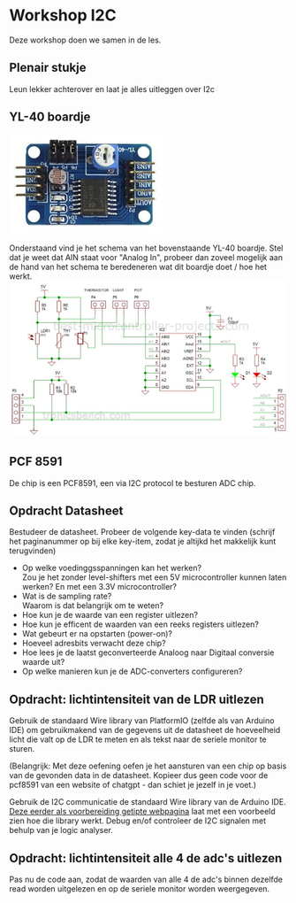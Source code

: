 # Workshop I2C

Deze workshop doen we samen in de les.

## Plenair stukje

Leun lekker achterover en laat je alles uitleggen over I2c

## YL-40 boardje

<img src="./img/yl-40.jpg" alt="" />  

Onderstaand vind je het schema van het bovenstaande YL-40 boardje. Stel dat je weet dat AIN staat voor "Analog In", probeer dan zoveel mogelijk aan de hand van het schema te beredeneren wat dit boardje doet / hoe het werkt.
<img src="./img/yl-40-with-pcf8591.jpg" alt="" />  

## PCF 8591

De chip is een PCF8591, een via I2C protocol te besturen ADC chip.

## Opdracht Datasheet

Bestudeer de datasheet. Probeer de volgende key-data te vinden (schrijf het paginanummer op bij elke key-item, zodat je altijkd het makkelijk kunt terugvinden)

- Op welke voedinggsspanningen kan het werken?   
  Zou je het zonder level-shifters met een 5V microcontroller kunnen laten werken? En met een 3.3V microcontroller?
- Wat is de sampling rate?   
  Waarom is dat belangrijk om te weten?
- Hoe kun je de waarde van een register uitlezen?
- Hoe kun je efficent de waarden van een reeks registers uitlezen?
- Wat gebeurt er na opstarten (power-on)?
- Hoeveel adresbits verwacht deze chip?
- Hoe lees je de laatst geconverteerde Analoog naar Digitaal conversie waarde uit?
- Op welke manieren kun je de ADC-converters configureren?

## Opdracht: lichtintensiteit van de LDR uitlezen
Gebruik de standaard Wire library van PlatformIO (zelfde als van Arduino IDE) om gebruikmakend van de gegevens uit de datasheet de hoeveelheid licht die valt op de LDR te meten en als tekst naar de seriele monitor te sturen.

(Belangrijk: Met deze oefening oefen je het aansturen van een chip op basis van de gevonden data in de datasheet. Kopieer dus geen code voor de pcf8591 van een website of chatgpt - dan schiet je jezelf in je voet.)

Gebruik de I2C communicatie de standaard Wire library van de Arduino IDE. [Deze eerder als voorbereiding getipte webpagina](https://www.circuitbasics.com/how-to-set-up-i2c-communication-for-arduino/) laat met een voorbeeld zien hoe die library werkt. Debug en/of controleer de I2C signalen met behulp van je logic analyser.

## Opdracht: lichtintensiteit alle 4 de adc's uitlezen
Pas nu de code aan, zodat de waarden van alle 4 de adc's binnen dezelfde read worden uitgelezen en op de seriele monitor worden weergegeven.